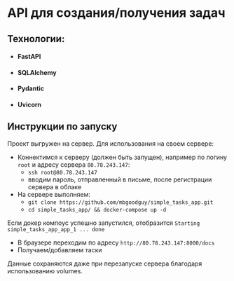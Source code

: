 # API для создания/получения задач

## Технологии:
- #### FastAPI
- #### SQLAlchemy
- #### Pydantic
- #### Uvicorn

## Инструкции по запуску
Проект выгружен на сервер. Для использования на своем сервере:
- Коннектимся к серверу (должен быть запущен), например по логину `root` и адресу сервера `80.78.243.147`:
  - ```ssh root@80.78.243.147```
  - вводим пароль, отправленный в письме, после регистрации сервера в облаке
- На сервере выполняем:
  - ```git clone https://github.com/mbgoodguy/simple_tasks_app.git```
  - ```cd simple_tasks_app/ && docker-compose up -d```

Если докер компоус успешно запустился, отобразится `Starting simple_tasks_app_app_1 ... done`

- В браузере переходим по адресу ```http://80.78.243.147:8000/docs```
- Получаем/добавляем таски

Данные сохраняются даже при перезапуске сервера благодаря использованию volumes.
